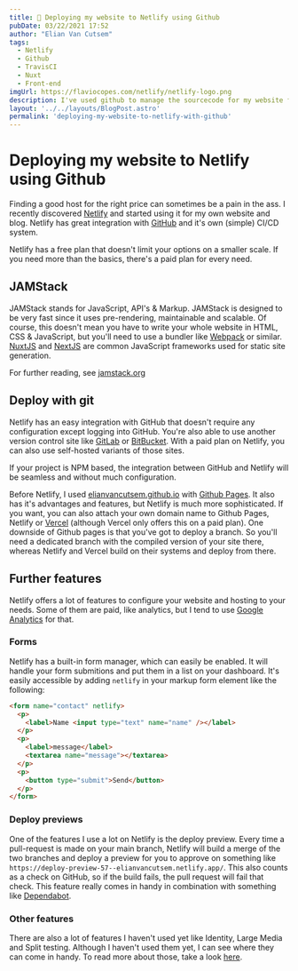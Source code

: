 ```yaml
---
title: 🚀 Deploying my website to Netlify using Github
pubDate: 03/22/2021 17:52 
author: "Elian Van Cutsem"
tags:
  - Netlify
  - Github
  - TravisCI
  - Nuxt
  - Front-end
imgUrl: https://flaviocopes.com/netlify/netlify-logo.png
description: I've used github to manage the sourcecode for my website for a long time, github pages came with it. Now I discovered a better way to deploy and host websites.
layout: '../../layouts/BlogPost.astro'
permalink: 'deploying-my-website-to-netlify-with-github'
---
```


# Deploying my website to Netlify using Github

Finding a good host for the right price can sometimes be a pain in the ass. I recently discovered [Netlify](<https://netlify.com>) and started using it for my own website and blog. Netlify has great integration with [GitHub](<https://github.com>) and it's own (simple) CI/CD system.

Netlify has a free plan that doesn't limit your options on a smaller scale. If you need more than the basics, there's a paid plan for every need.

## JAMStack

JAMStack stands for JavaScript, API's & Markup. JAMStack is designed to be very fast since it uses pre-rendering, maintainable and scalable. Of course, this doesn't mean you have to write your whole website in HTML, CSS & JavaScript, but you'll need to use a bundler like [Webpack](<https://webpack.js.org>) or similar. [NuxtJS](<https://nuxtjs.org>) and [NextJS](<https://nextjs.org>) are common JavaScript frameworks used for static site generation.

For further reading, see [jamstack.org](<https://jamstack.org>)

## Deploy with git

Netlify has an easy integration with GitHub that doesn't require any configuration except logging into GitHub. You're also able to use another version control site like [GitLab](<https://gitlab.com>) or [BitBucket](<https://bitbucket.com>). With a paid plan on Netlify, you can also use self-hosted variants of those sites.

If your project is NPM based, the integration between GitHub and Netlify will be seamless and without much configuration.

Before Netlify, I used [elianvancutsem.github.io](<https://elianvancutsem.github.io>) with [Github Pages](<https://pages.github.com>). It also has it's advantages and features, but Netlify is much more sophisticated. If you want, you can also attach your own domain name to Github Pages, Netlify or [Vercel](<https://vercel.com>) (although Vercel only offers this on a paid plan). One downside of Github pages is that you've got to deploy a branch. So you'll need a dedicated branch with the compiled version of your site there, whereas Netlify and Vercel build on their systems and deploy from there.

## Further features

Netlify offers a lot of features to configure your website and hosting to your needs. Some of them are paid, like analytics, but I tend to use [Google Analytics](<https://analytics.google.com>) for that.

### Forms

Netlify has a built-in form manager, which can easily be enabled. It will handle your form submitions and put them in a list on your dashboard. It's easily accessible by adding `netlify` in your markup form element like the following:

```html
<form name="contact" netlify>
  <p>
    <label>Name <input type="text" name="name" /></label>
  </p>
  <p>
    <label>message</label>
    <textarea name="message"></textarea>
  </p>
  <p>
    <button type="submit">Send</button>
  </p>
</form>
```

### Deploy previews

One of the features I use a lot on Netlify is the deploy preview. Every time a pull-request is made on your main branch, Netlify will build a merge of the two branches and deploy a preview for you to approve on something like `https://deploy-preview-57--elianvancutsem.netlify.app/`. This also counts as a check on GitHub, so if the build fails, the pull request will fail that check. This feature really comes in handy in combination with something like [Dependabot](<https://dependabot.com/>).

### Other features

There are also a lot of features I haven't used yet like Identity, Large Media and Split testing. Although I haven't used them yet, I can see where they can come in handy. To read more about those, take a look [here](<https://www.netlify.com/products/>).
